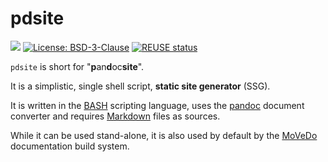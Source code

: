 <!--
SPDX-FileCopyrightText: 2020-2022 Robin Vobruba <hoijui.quaero@gmail.com>

SPDX-License-Identifier: CC0-1.0
-->

# pdsite

![](https://api.travis-ci.org/hoijui/pdsite.svg?branch=master)
[![License: BSD-3-Clause](
    https://img.shields.io/badge/License-BSD%203%20Clause-blue.svg)](
    https://opensource.org/licenses/BSD-3-Clause)
[![REUSE status](
    https://api.reuse.software/badge/github.com/hoijui/pdsite)](
    https://api.reuse.software/info/github.com/hoijui/pdsite)

`pdsite` is short for "**p**an**d**oc**site**".

It is a simplistic, single shell script, **static site generator** (SSG).

It is written in the [BASH](https://www.gnu.org/software/bash/) scripting language,
uses the [pandoc](https://pandoc.org/) document converter
and requires [Markdown](https://en.wikipedia.org/wiki/Markdown#Example) files
as sources.

While it can be used stand-alone,
it is also used by default by the [MoVeDo](https://github.com/movedo/MoVeDo)
documentation build system.
